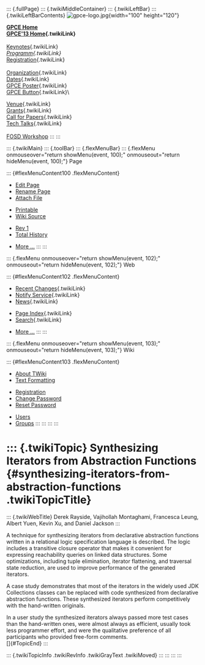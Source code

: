 ::: {.fullPage}
::: {.twikiMiddleContainer}
::: {.twikiLeftBar}
::: {.twikiLeftBarContents}
![gpce-logo.jpg](../pub/GPCE13/WebLeftBar/gpce-logo.jpg){width="100"
height="120"}

**[GPCE Home](http://program-transformation.org/Gpce)**\
**[GPCE\'13 Home](WebHome){.twikiLink}**\
\
[Keynotes](KeynoteSpeakers){.twikiLink}\
*[Programm](ConferenceProgram){.twikiLink}*\
[Registration](GpceRegistration){.twikiLink}\
\
[Organization](ConferenceOrganization){.twikiLink}\
[Dates](ImportantDates){.twikiLink}\
[GPCE Poster](Poster){.twikiLink}\
[GPCE Button](Banner){.twikiLink}\

[Venue](ConferenceVenue){.twikiLink}\
[Grants](Grants){.twikiLink}\
[Call for Papers](CallForPapers){.twikiLink}\
[Tech Talks](CallForTechTalks){.twikiLink}\
\
[FOSD Workshop](http://fosd.net/2013)
:::
:::

::: {.twikiMain}
::: {.toolBar}
::: {.flexMenuBar}
::: {.flexMenu onmouseover="return showMenu(event, 100);" onmouseout="return hideMenu(event, 100);"}
Page

::: {#flexMenuContent100 .flexMenuContent}
-   [Edit
    Page](http://www.program-transformation.org/edit/GPCE13/P31Rayside?t=1536828843)
-   [Rename
    Page](http://www.program-transformation.org/rename/GPCE13/P31Rayside)
-   [Attach
    File](http://www.program-transformation.org/attach/GPCE13/P31Rayside)

<!-- -->

-   [Printable](http://www.program-transformation.org/view/GPCE13/P31Rayside?skin=print.pattern)
-   [Wiki
    Source](http://www.program-transformation.org/view/GPCE13/P31Rayside?skin=text&raw=on&contenttype=text/plain)

<!-- -->

-   [Rev
    1](http://www.program-transformation.org/view/GPCE13/P31Rayside?rev=1.1)
-   [Total
    History](http://www.program-transformation.org/rdiff/GPCE13/P31Rayside)

<!-- -->

-   [More
    \...](http://www.program-transformation.org/oops/GPCE13/P31Rayside?template=oopsmore&param1=1.1&param2=1.1)
:::
:::

::: {.flexMenu onmouseover="return showMenu(event, 102);" onmouseout="return hideMenu(event, 102);"}
Web

::: {#flexMenuContent102 .flexMenuContent}
-   [Recent Changes](WebChanges){.twikiLink}
-   [Notify Service](WebNotify){.twikiLink}
-   [News](WebNews){.twikiLink}

<!-- -->

-   [Page Index](WebIndex){.twikiLink}
-   [Search](WebSearch){.twikiLink}

<!-- -->

-   [More
    \...](http://www.program-transformation.org/oops/GPCE13/P31Rayside?template=oopsmore&param1=1.1&param2=1.1)
:::
:::

::: {.flexMenu onmouseover="return showMenu(event, 103);" onmouseout="return hideMenu(event, 103);"}
Wiki

::: {#flexMenuContent103 .flexMenuContent}
-   [About
    TWiki](http://www.program-transformation.org/view/TWiki/WebHome)
-   [Text
    Formatting](http://www.program-transformation.org/view/TWiki/TextFormattingRules)

<!-- -->

-   [Registration](http://www.program-transformation.org/view/TWiki/TWikiRegistration)
-   [Change
    Password](http://www.program-transformation.org/view/TWiki/ChangePassword)
-   [Reset
    Password](http://www.program-transformation.org/view/TWiki/ResetPassword)

<!-- -->

-   [Users](http://www.program-transformation.org/view/Main/TWikiUsers)
-   [Groups](http://www.program-transformation.org/view/Main/TWikiGroups)
:::
:::
:::
:::

::: {.twikiTopic}
Synthesizing Iterators from Abstraction Functions {#synthesizing-iterators-from-abstraction-functions .twikiTopicTitle}
=================================================

::: {.twikiWebTitle}
Derek Rayside, Vajihollah Montaghami, Francesca Leung, Albert Yuen,
Kevin Xu, and Daniel Jackson
:::

A technique for synthesizing iterators from declarative abstraction
functions written in a relational logic specification language is
described. The logic includes a transitive closure operator that makes
it convenient for expressing reachability queries on linked data
structures. Some optimizations, including tuple elimination, iterator
flattening, and traversal state reduction, are used to improve
performance of the generated iterators.

A case study demonstrates that most of the iterators in the widely used
JDK Collections classes can be replaced with code synthesized from
declarative abstraction functions. These synthesized iterators perform
competitively with the hand-written originals.

In a user study the synthesized iterators always passed more test cases
than the hand-written ones, were almost always as efficient, usually
took less programmer effort, and were the qualitative preference of all
participants who provided free-form comments.\
[]{#TopicEnd}
:::

::: {.twikiTopicInfo .twikiRevInfo .twikiGrayText .twikiMoved}
:::
:::
:::
:::
